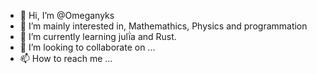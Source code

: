 - 👋 Hi, I’m @Omeganyks
- 👀 I’m mainly interested in, Mathemathics, Physics and programmation
- 🦀 I’m currently learning julï̇a and Rust.
- 💞️ I’m looking to collaborate on ...
- 📫 How to reach me ...

<!---
Omeganyks/Omeganyks is a ✨ special ✨ repository because its `README.md` (this file) appears on your GitHub profile.
You can click the Preview link to take a look at your changes.
--->

